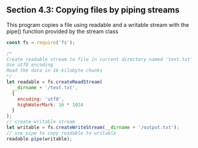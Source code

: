 ## Section 4.3: Copying files by piping streams

This program copies a file using readable and a writable stream with the pipe() function provided by the stream
class

```js
const fs = require('fs');

/*
Create readable stream to file in current directory named 'text.txt'
Use utf8 encoding
Read the data in 16-kilobyte chunks
*/
let readable = fs.createReadStream(
  __dirname + '/text.txt', 
  { 
    encoding: 'utf8', 
    highWaterMark: 16 * 1024 
  }
);
// create writable stream
let writable = fs.createWriteStream(__dirname + '/output.txt');
// use pipe to copy readable to writable
readable.pipe(writable);
```